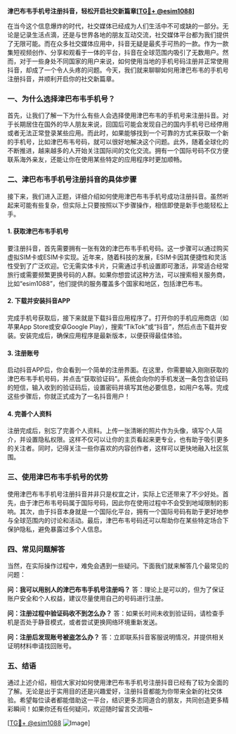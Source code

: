 **津巴布韦手机号注册抖音，轻松开启社交新篇章[[TG💪+ @esim1088](https://t.me/s/esim1088)]**

在当今这个信息爆炸的时代，社交媒体已经成为人们生活中不可或缺的一部分。无论是记录生活点滴，还是与世界各地的朋友互动交流，社交媒体平台都为我们提供了无限可能。而在众多社交媒体应用中，抖音无疑是最炙手可热的一款。作为一款集短视频创作、分享和观看于一体的平台，抖音在全球范围内吸引了无数用户。然而，对于一些身处不同国家的用户来说，如何使用当地的手机号码注册并正常使用抖音，却成了一个令人头疼的问题。今天，我们就来聊聊如何用津巴布韦的手机号注册抖音，并顺利开启你的社交新篇章。

### 一、为什么选择津巴布韦手机号？

首先，让我们了解一下为什么有些人会选择使用津巴布韦的手机号来注册抖音。对于长期居住在国外的华人朋友来说，回国后可能会发现自己的国内手机号已经停用或者无法正常登录某些应用。而此时，如果能够找到一个可靠的方式来获取一个新的手机号，比如津巴布韦号码，就可以很好地解决这个问题。此外，随着全球化的不断推进，越来越多的人开始关注国际间的文化交流。拥有一个国际号码不仅方便联系海外亲友，还能让你在使用某些特定的应用程序时更加顺畅。

### 二、津巴布韦手机号注册抖音的具体步骤

接下来，我们进入正题，详细介绍如何使用津巴布韦手机号成功注册抖音。虽然听起来可能有些复杂，但实际上只要按照以下步骤操作，相信即使是新手也能轻松上手。

#### 1. 获取津巴布韦手机号

要注册抖音，首先需要拥有一张有效的津巴布韦手机号码。这一步骤可以通过购买虚拟SIM卡或ESIM卡实现。近年来，随着科技的发展，ESIM卡因其便捷性和灵活性受到了广泛欢迎。它无需实体卡片，只需通过手机设置即可激活，非常适合经常旅行或需要频繁更换号码的人群。如果你想尝试这种方法，可以搜索相关服务商，比如“esim1088”，他们提供的服务覆盖多个国家和地区，包括津巴布韦。

#### 2. 下载并安装抖音APP

完成手机号获取后，接下来就是下载抖音应用程序了。打开你的手机应用商店（如苹果App Store或安卓Google Play），搜索“TikTok”或“抖音”，然后点击下载并安装。安装完成后，确保应用程序是最新版本，以便获得最佳体验。

#### 3. 注册账号

启动抖音APP后，你会看到一个简单的注册界面。在这里，你需要输入刚刚获取的津巴布韦手机号码，并点击“获取验证码”。系统会向你的手机发送一条包含验证码的短信，输入收到的验证码后，设置密码并填写其他必要信息，如用户名等。完成这些步骤后，你就正式成为了一名抖音用户！

#### 4. 完善个人资料

注册完成后，别忘了完善个人资料。上传一张清晰的照片作为头像，填写个人简介，并设置隐私权限。这样不仅可以让你的主页看起来更专业，也有助于吸引更多的关注者。同时，记得关注一些你喜欢的内容创作者，这样可以更快地融入社区氛围。

### 三、使用津巴布韦手机号的优势

使用津巴布韦手机号注册抖音并非只是权宜之计，实际上它还带来了不少好处。首先，由于津巴布韦号码属于国际号码，因此你在使用过程中不会受到地域限制的影响。其次，由于抖音本身就是一个国际化平台，拥有一个国际号码有助于更好地参与全球范围内的讨论和活动。最后，津巴布韦号码还可以帮助你在某些特定场合下保护隐私，避免暴露过多个人信息。

### 四、常见问题解答

当然，在实际操作过程中，难免会遇到一些疑问。下面我们就来解答几个最常见的问题：

**问：我可以用别人的津巴布韦手机号注册吗？**
答：理论上是可以的，但为了保证账户安全和个人权益，建议尽量使用自己的号码进行注册。

**问：注册过程中验证码收不到怎么办？**
答：如果长时间未收到验证码，请检查手机是否处于静音模式，或者尝试更换网络环境重新发送。

**问：注册后发现账号被盗怎么办？**
答：立即联系抖音客服说明情况，并提供相关证明材料申请找回账号。

### 五、结语

通过上述介绍，相信大家对如何使用津巴布韦手机号注册抖音已经有了较为全面的了解。无论是出于实用目的还是兴趣爱好，注册抖音都能为你带来全新的社交体验。希望每位读者都能借助这一平台，结识更多志同道合的朋友，共同创造更多精彩瞬间！如果你还有任何疑问，欢迎随时留言交流哦~ 

[[TG💪+ @esim1088](https://t.me/s/esim1088) ![Image](https://i.postimg.cc/4NQfJmqS/Snipaste-2025-05-13-00-14-12.png)]